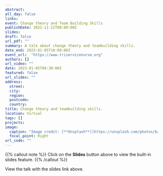 ```yaml
---
abstract: 
all_day: false
links:
event: Change theory and Team Building Skills
publishDate: 2022-11-22T00:00:00Z
slides: 
draft: false
url_pdf: ""
summary: A talk about change theory and teambuilding skills.
date_end: 2023-01-05T10:00:00Z
event_url:  "https://www.triservicenurse.org"
authors: []
url_video: ""
date: 2023-01-05T09:30:00Z
featured: false
url_slides: ""
address:
  street: 
  city: 
  region: 
  postcode: 
  country: 
title: Change theory and teambuilding skills.
location: Virtual
tags: []
projects:
image:
  caption: "Image credit: [**Unsplash**](https://unsplash.com/photos/bzdhc5b3Bxs)"
  focal_point: Right
url_code: ""
---
```


{{% callout note %}}
Click on the **Slides** button above to view the built-in slides feature.
{{% /callout %}}

View the talk with the slides link above.
